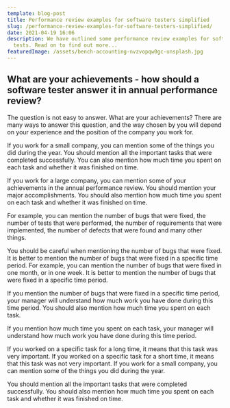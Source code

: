 ```yaml
---
template: blog-post
title: Performance review examples for software testers simplified
slug: /performance-review-examples-for-software-testers-simplified/
date: 2021-04-19 16:06
description: We have outlined some performance review examples for software
  tests. Read on to find out more...
featuredImage: /assets/bench-accounting-nvzvopqw0gc-unsplash.jpg
---
```

## **What are your achievements - how should a software tester answer it in annual performance review?**

The question is not easy to answer. What are your achievements? There are many ways to answer this question, and the way chosen by you will depend on your experience and the position of the company you work for.

If you work for a small company, you can mention some of the things you did during the year. You should mention all the important tasks that were completed successfully. You can also mention how much time you spent on each task and whether it was finished on time.

If you work for a large company, you can mention some of your achievements in the annual performance review. You should mention your major accomplishments. You should also mention how much time you spent on each task and whether it was finished on time.

For example, you can mention the number of bugs that were fixed, the number of tests that were performed, the number of requirements that were implemented, the number of defects that were found and many other things.

You should be careful when mentioning the number of bugs that were fixed. It is better to mention the number of bugs that were fixed in a specific time period. For example, you can mention the number of bugs that were fixed in one month, or in one week. It is better to mention the number of bugs that were fixed in a specific time period.

If you mention the number of bugs that were fixed in a specific time period, your manager will understand how much work you have done during this time period. You should also mention how much time you spent on each task.

If you mention how much time you spent on each task, your manager will understand how much work you have done during this time period.

If you worked on a specific task for a long time, it means that this task was very important. If you worked on a specific task for a short time, it means that this task was not very important. If you work for a small company, you can mention some of the things you did during the year.

You should mention all the important tasks that were completed successfully. You should also mention how much time you spent on each task and whether it was finished on time.